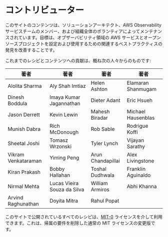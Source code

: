 # コントリビューター

このサイトのコンテンツは、ソリューションアーキテクト、AWS Observability サービスチームのメンバー、および組織全体のボランティアによってメンテナンスされています。目標は、オブザーバビリティ領域の AWS サービスとオープンソースプロジェクトを設定および使用するための関連するベストプラクティスの発見を改善することです。

これまでのレシピとコンテンツへの貢献は、概ね次の人々からのものです: 

| 著者 | 著者 | 著者 | 著者 |
| ----------- | ------------------------------------ |--------------------|---------|
| Alolita Sharma | Aly Shah Imtiaz|Helen Ashton | Elamaran Shanmugam |
 Dinesh Boddula | Imaya Kumar Jagannathan| Dieter Adant| Eric Hsueh |  
 Jason Derrett|Kevin Lewin|Mahesh Biradar|Michael Hausenblas|
 Munish Dabra|Rich McDonough|Rob Sable|Rodrigue Koffi|
 Sheetal Joshi|Tomasz Wrzonski|Tyler Lynch|Vijayan Sarathy| 
 Vikram Venkataraman|Yiming Peng|Arun Chandapillai| Alex Livingstone|
 Kiran Prakash| Bobby Hallahan| Toshal Dudhwala| Franklin Aguinaldo|
 Nirmal Mehta| Lucas Vieira Souza da Silva| William Armiros| Abhi Khanna|
 Arvind Raghunathan| Doyita Mitra | Rahul Popat|


このサイトで公開されているすべてのレシピは、[MIT-0][mit0] ライセンスを介して利用できます。これは、帰属の要件を削除した通常の MIT ライセンスの変更版です。

[mit0]: https://github.com/aws/mit-0
